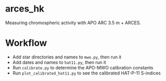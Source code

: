# arces_hk
Measuring chromospheric activity with APO ARC 3.5 m + ARCES. 

Workflow
========

* Add star directories and names to `mwo.py`, then run it
* Add dates and names to `hat11.py`, then run it
* Run `calibrate.py` to determine the APO-MWO calibration constants
* Run `plot_calibrated_hat11.py` to see the calibrated HAT-P-11 S-indices


